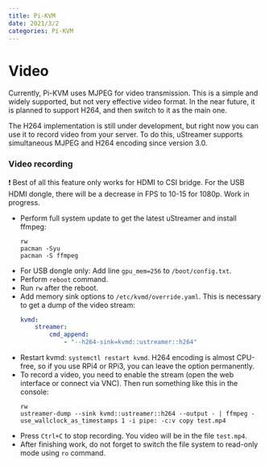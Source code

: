 ```yaml
---
title: Pi-KVM
date: 2021/3/2
categories: Pi-KVM
---
```


# Video
Currently, Pi-KVM uses MJPEG for video transmission. This is a simple and widely supported, but not very effective video format.
In the near future, it is planned to support H264, and then switch to it as the main one.

The H264 implementation is still under development, but right now you can use it to record video from your server.
To do this, uStreamer supports simultaneous MJPEG and H264 encoding since version 3.0.

### Video recording
:exclamation: Best of all this feature only works for HDMI to CSI bridge. For the USB HDMI dongle, there will be a decrease in FPS to 10-15 for 1080p. Work in progress.

* Perform full system update to get the latest uStreamer and install ffmpeg:
  ```
  rw
  pacman -Syu
  pacman -S ffmpeg
  ```
* For USB dongle only: Add line `gpu_mem=256` to `/boot/config.txt`.
* Perform `reboot` command.
* Run `rw` after the reboot.
* Add memory sink options to `/etc/kvmd/override.yaml`. This is necessary to get a dump of the video stream:
  ```yaml
  kvmd:
      streamer:
          cmd_append:
              - "--h264-sink=kvmd::ustreamer::h264"
  ```
* Restart kvmd: `systemctl restart kvmd`. H264 encoding is almost CPU-free, so if you use RPi4 or RPi3, you can leave the option permanently.
* To record a video, you need to enable the stream (open the web interface or connect via VNC). Then run something like this in the console:
  ```
  rw
  ustreamer-dump --sink kvmd::ustreamer::h264 --output - | ffmpeg -use_wallclock_as_timestamps 1 -i pipe: -c:v copy test.mp4
  ```
* Press `Ctrl+C` to stop recording. You video will be in the file `test.mp4`.
* After finishing work, do not forget to switch the file system to read-only mode using `ro` command.
